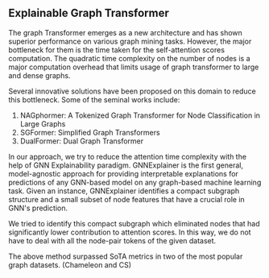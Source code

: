 ## Explainable Graph Transformer

The graph Transformer emerges as a new architecture and has shown superior performance on various graph mining tasks. However, the major bottleneck for them is the time taken for the self-attention scores computation. The quadratic time complexity on the number of nodes is a major computation overhead that limits usage of graph transformer to large and dense graphs.

Several innovative solutions have been proposed on this domain to reduce this bottleneck. Some of the seminal works include:

1. NAGphormer: A Tokenized Graph Transformer for Node Classification in Large Graphs
2. SGFormer: Simplified Graph Transformers
3. DualFormer: Dual Graph Transformer

In our approach, we try to reduce the attention time complexity with the help of GNN Explainability paradigm.
GNNExplainer is the first general, model-agnostic approach for providing interpretable explanations for predictions of any GNN-based model on any graph-based machine learning task. Given an instance, GNNExplainer identifies a compact subgraph structure and a small subset of node features that have a crucial role in GNN's prediction.

We tried to identify this compact subgraph which eliminated nodes that had significantly lower contribution to
attention scores. In this way, we do not have to deal with all the node-pair tokens of the given dataset.

The above method surpassed SoTA metrics in two of the most popular graph datasets. (Chameleon and CS)
